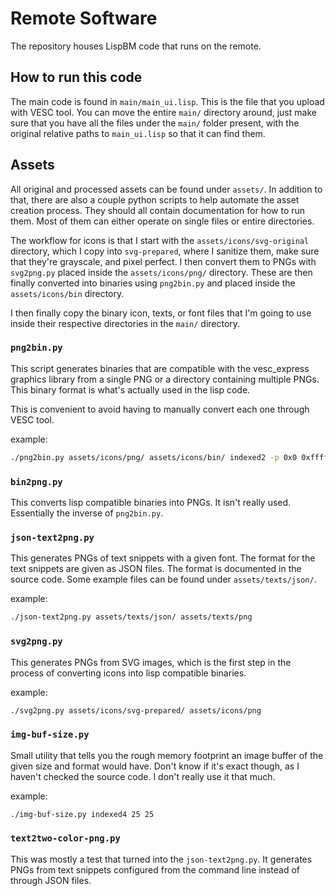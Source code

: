 # Remote Software

The repository houses LispBM code that runs on the remote.

## How to run this code

The main code is found in `main/main_ui.lisp`. This is the file that you upload
with VESC tool. You can move the entire `main/` directory around, just make sure
that you have all the files under the `main/` folder present, with the original
relative paths to `main_ui.lisp` so that it can find them.

## Assets

All original and processed assets can be found under `assets/`.
In addition to that, there are also a couple python scripts to help automate the
asset creation process. They should all contain documentation for how to run them.
Most of them can either operate on single files or entire directories.

The workflow for icons is that I start with the `assets/icons/svg-original`
directory, which I copy into `svg-prepared`, where I sanitize them, make sure
that they're grayscale, and pixel perfect.
I then convert them to PNGs with `svg2png.py` placed inside the `assets/icons/png/`
directory.
These are then finally converted into binaries using `png2bin.py` and placed
inside the `assets/icons/bin` directory.

I then finally copy the binary icon, texts, or font files that I'm going to use
inside their respective directories in the `main/` directory.

### `png2bin.py`

This script generates binaries that are compatible with the vesc_express
graphics library from a single PNG or a directory containing multiple PNGs.
This binary format is what's actually used in the lisp code.

This is convenient to avoid having to manually convert each one through VESC tool.

example:

```bash
./png2bin.py assets/icons/png/ assets/icons/bin/ indexed2 -p 0x0 0xffffff
```

### `bin2png.py`

This converts lisp compatible binaries into PNGs. It isn't really used.
Essentially the inverse of `png2bin.py`.

### `json-text2png.py`

This generates PNGs of text snippets with a given font.
The format for the text snippets are given as JSON files. The format is
documented in the source code.
Some example files can be found under `assets/texts/json/`.

example:

```bash
./json-text2png.py assets/texts/json/ assets/texts/png
```

### `svg2png.py`

This generates PNGs from SVG images, which is the first step in the process of
converting icons into lisp compatible binaries.

example:

```bash
./svg2png.py assets/icons/svg-prepared/ assets/icons/png
```

### `img-buf-size.py`

Small utility that tells you the rough memory footprint an image buffer of the
given size and format would have. Don't know if it's exact though, as I haven't
checked the source code. I don't really use it that much.

example:

```bash
./img-buf-size.py indexed4 25 25
```

### `text2two-color-png.py`

This was mostly a test that turned into the `json-text2png.py`. It generates
PNGs from text snippets configured from the command line instead of through JSON
files.
